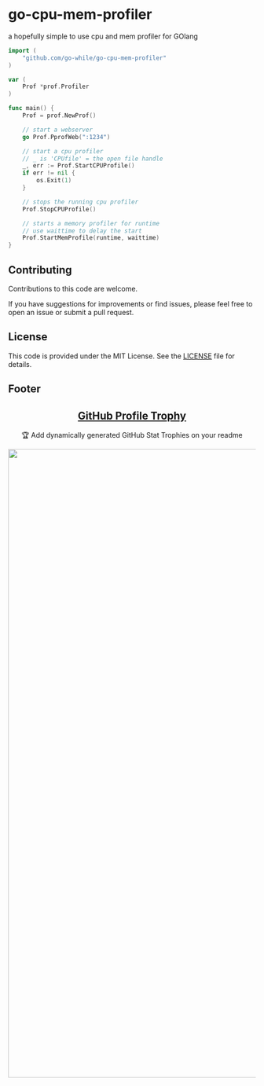 # go-cpu-mem-profiler
 a hopefully simple to use cpu and mem profiler for GOlang


```go
import (
	"github.com/go-while/go-cpu-mem-profiler"
)

var (
	Prof *prof.Profiler
)

func main() {
	Prof = prof.NewProf()

	// start a webserver
	go Prof.PprofWeb(":1234")

	// start a cpu profiler
	// _ is 'CPUfile' = the open file handle
	_, err := Prof.StartCPUProfile()
	if err != nil {
		os.Exit(1)
	}

	// stops the running cpu profiler
	Prof.StopCPUProfile()

	// starts a memory profiler for runtime
	// use waittime to delay the start
	Prof.StartMemProfile(runtime, waittime)
}
```


## Contributing

Contributions to this code are welcome.

If you have suggestions for improvements or find issues, please feel free to open an issue or submit a pull request.


## License

This code is provided under the MIT License. See the [LICENSE](LICENSE) file for details.


## Footer
<p align="center">
  <h2 align="center"><a href="https://github.com/ryo-ma/github-profile-trophy">GitHub Profile Trophy</a></h2>
  <p align="center">🏆 Add dynamically generated GitHub Stat Trophies on your readme</p>
  <img width="1280" src="https://github-profile-trophy.vercel.app/?username=go-while&theme=matrix">
</p>
